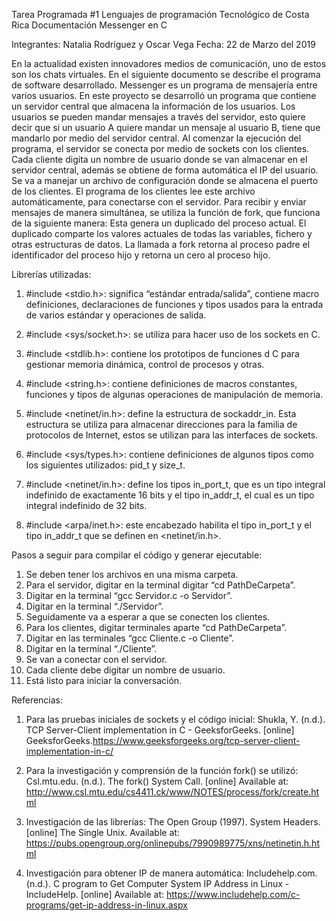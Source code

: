 Tarea Programada #1
Lenguajes de programación
Tecnológico de Costa Rica
Documentación Messenger en C

Integrantes: Natalia Rodríguez y Oscar Vega
Fecha: 22 de Marzo del 2019

En la actualidad existen innovadores medios de comunicación, uno de estos son los chats virtuales. En el siguiente documento se describe el programa de software desarrollado. Messenger es un programa de mensajería entre varios usuarios. 
    En este proyecto se desarrolló un programa que contiene un servidor central que almacena la información de los usuarios. Los usuarios se pueden mandar mensajes a través del servidor, esto quiere decir que si un usuario A quiere mandar un mensaje al usuario B, tiene que mandarlo por medio del servidor central.
    Al comenzar la ejecución del programa, el servidor se conecta por medio de sockets con los clientes. Cada cliente digita un nombre de usuario donde se van almacenar en el servidor central, además se obtiene de forma automática el IP del usuario. Se va a manejar un archivo de configuración donde se almacena el puerto de los clientes. El programa de los clientes lee este archivo automáticamente, para conectarse con el servidor. 
    Para recibir y enviar mensajes de manera simultánea, se utiliza la función de fork, que funciona de la siguiente manera: Esta genera un duplicado del proceso actual. El duplicado comparte los valores actuales de todas las variables, fichero y otras estructuras de datos. La llamada a fork retorna al proceso padre el identificador del proceso hijo y retorna un cero al proceso hijo. 


Librerías utilizadas:

1. #include <stdio.h>: significa “estándar entrada/salida”, contiene macro definiciones, declaraciones de funciones y tipos usados para la entrada de varios estándar y operaciones de salida. 

2. #include <sys/socket.h>: se utiliza para hacer uso de los sockets en C.

3. #include <stdlib.h>: contiene los prototipos de funciones d C para gestionar memoria dinámica, control de procesos y otras.

4. #include <string.h>: contiene definiciones de macros constantes, funciones y tipos de algunas operaciones de manipulación de memoria. 

5. #include <netinet/in.h>: define la estructura de sockaddr_in. Esta estructura se utiliza para almacenar direcciones para la familia de protocolos de Internet, estos se utilizan para las interfaces de sockets. 

6. #include <sys/types.h>: contiene definiciones de algunos tipos como los siguientes utilizados: pid_t y size_t.

7. #include <netinet/in.h>: define los tipos in_port_t, que es un tipo integral indefinido de exactamente 16 bits y el tipo in_addr_t, el cual es un tipo integral indefinido de 32 bits.

8. #include <arpa/inet.h>: este encabezado habilita el tipo in_port_t y el tipo in_addr_t que se definen en <netinet/in.h>.



Pasos a seguir para compilar el código y generar ejecutable:

1. Se deben tener los archivos en una misma carpeta.
2. Para el servidor, digitar en la terminal digitar “cd PathDeCarpeta”.
3. Digitar en la terminal “gcc Servidor.c -o Servidor”.
4. Digitar en la terminal “./Servidor”.
5. Seguidamente va a esperar a que se conecten los clientes.
6. Para los clientes, digitar terminales aparte “cd PathDeCarpeta”.
7. Digitar en las terminales “gcc Cliente.c -o Cliente”.
8. Digitar en la terminal “./Cliente”.
9. Se van a conectar con el servidor.
10. Cada cliente debe digitar un nombre de usuario. 
11. Está listo para iniciar la conversación. 


Referencias:

1. Para las pruebas iniciales de sockets y el código inicial:
Shukla, Y. (n.d.). TCP Server-Client implementation in C - GeeksforGeeks. [online] GeeksforGeeks.https://www.geeksforgeeks.org/tcp-server-client-implementation-in-c/

2. Para la investigación y comprensión de la función fork() se utilizó: 
Csl.mtu.edu. (n.d.). The fork() System Call. [online] Available at: http://www.csl.mtu.edu/cs4411.ck/www/NOTES/process/fork/create.html

3. Investigación de las librerías:
The Open Group (1997). System Headers. [online] The Single Unix. Available at: https://pubs.opengroup.org/onlinepubs/7990989775/xns/netinetin.h.html 

4. Investigación para obtener IP de manera automática:
Includehelp.com. (n.d.). C program to Get Computer System IP Address in Linux - IncludeHelp. [online] Available at: https://www.includehelp.com/c-programs/get-ip-address-in-linux.aspx



